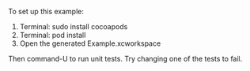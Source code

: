 To set up this example:

1. Terminal: sudo install cocoapods
2. Terminal: pod install
3. Open the generated Example.xcworkspace

Then command-U to run unit tests. Try changing one of the tests to fail.
